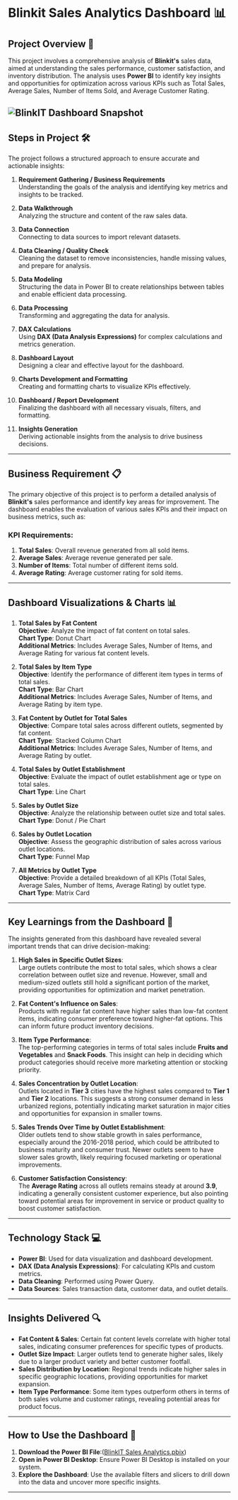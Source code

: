 # **Blinkit Sales Analytics Dashboard** 📊

## **Project Overview** 🚀
This project involves a comprehensive analysis of **Blinkit's** sales data, aimed at understanding the sales performance, customer satisfaction, and inventory distribution. The analysis uses **Power BI** to identify key insights and opportunities for optimization across various KPIs such as Total Sales, Average Sales, Number of Items Sold, and Average Customer Rating.

![BlinkIT Dashboard Snapshot](https://github.com/user-attachments/assets/e6f79a49-2f3b-4444-8424-2d066e4827d2)
---

## **Steps in Project** 🛠️
The project follows a structured approach to ensure accurate and actionable insights:

1. **Requirement Gathering / Business Requirements**  
   Understanding the goals of the analysis and identifying key metrics and insights to be tracked.
   
2. **Data Walkthrough**  
   Analyzing the structure and content of the raw sales data.
   
3. **Data Connection**  
   Connecting to data sources to import relevant datasets.
   
4. **Data Cleaning / Quality Check**  
   Cleaning the dataset to remove inconsistencies, handle missing values, and prepare for analysis.
   
5. **Data Modeling**  
   Structuring the data in Power BI to create relationships between tables and enable efficient data processing.
   
6. **Data Processing**  
   Transforming and aggregating the data for analysis.
   
7. **DAX Calculations**  
   Using **DAX (Data Analysis Expressions)** for complex calculations and metrics generation.
   
8. **Dashboard Layout**  
   Designing a clear and effective layout for the dashboard.
   
9. **Charts Development and Formatting**  
   Creating and formatting charts to visualize KPIs effectively.
   
10. **Dashboard / Report Development**  
    Finalizing the dashboard with all necessary visuals, filters, and formatting.
    
11. **Insights Generation**  
    Deriving actionable insights from the analysis to drive business decisions.

---

## **Business Requirement** 📋

The primary objective of this project is to perform a detailed analysis of **Blinkit's** sales performance and identify key areas for improvement. The dashboard enables the evaluation of various sales KPIs and their impact on business metrics, such as:

### **KPI Requirements**:
1. **Total Sales**: Overall revenue generated from all sold items.
2. **Average Sales**: Average revenue generated per sale.
3. **Number of Items**: Total number of different items sold.
4. **Average Rating**: Average customer rating for sold items.

---

## **Dashboard Visualizations & Charts** 📊

1. **Total Sales by Fat Content**  
   **Objective**: Analyze the impact of fat content on total sales.  
   **Chart Type**: Donut Chart  
   **Additional Metrics**: Includes Average Sales, Number of Items, and Average Rating for various fat content levels.

2. **Total Sales by Item Type**  
   **Objective**: Identify the performance of different item types in terms of total sales.  
   **Chart Type**: Bar Chart  
   **Additional Metrics**: Includes Average Sales, Number of Items, and Average Rating by item type.

3. **Fat Content by Outlet for Total Sales**  
   **Objective**: Compare total sales across different outlets, segmented by fat content.  
   **Chart Type**: Stacked Column Chart  
   **Additional Metrics**: Includes Average Sales, Number of Items, and Average Rating by outlet.

4. **Total Sales by Outlet Establishment**  
   **Objective**: Evaluate the impact of outlet establishment age or type on total sales.  
   **Chart Type**: Line Chart

5. **Sales by Outlet Size**  
   **Objective**: Analyze the relationship between outlet size and total sales.  
   **Chart Type**: Donut / Pie Chart

6. **Sales by Outlet Location**  
   **Objective**: Assess the geographic distribution of sales across various outlet locations.  
   **Chart Type**: Funnel Map

7. **All Metrics by Outlet Type**  
   **Objective**: Provide a detailed breakdown of all KPIs (Total Sales, Average Sales, Number of Items, Average Rating) by outlet type.  
   **Chart Type**: Matrix Card
   
---
## **Key Learnings from the Dashboard** 🔑

The insights generated from this dashboard have revealed several important trends that can drive decision-making:

1. **High Sales in Specific Outlet Sizes**:  
   Large outlets contribute the most to total sales, which shows a clear correlation between outlet size and revenue. However, small and medium-sized outlets still hold a significant portion of the market, providing opportunities for optimization and market penetration.

2. **Fat Content's Influence on Sales**:  
   Products with regular fat content have higher sales than low-fat content items, indicating consumer preference toward higher-fat options. This can inform future product inventory decisions.

3. **Item Type Performance**:  
   The top-performing categories in terms of total sales include **Fruits and Vegetables** and **Snack Foods**. This insight can help in deciding which product categories should receive more marketing attention or stocking priority.

4. **Sales Concentration by Outlet Location**:  
   Outlets located in **Tier 3** cities have the highest sales compared to **Tier 1** and **Tier 2** locations. This suggests a strong consumer demand in less urbanized regions, potentially indicating market saturation in major cities and opportunities for expansion in smaller towns.

5. **Sales Trends Over Time by Outlet Establishment**:  
   Older outlets tend to show stable growth in sales performance, especially around the 2016-2018 period, which could be attributed to business maturity and consumer trust. Newer outlets seem to have slower sales growth, likely requiring focused marketing or operational improvements.

6. **Customer Satisfaction Consistency**:  
   The **Average Rating** across all outlets remains steady at around **3.9**, indicating a generally consistent customer experience, but also pointing toward potential areas for improvement in service or product quality to boost customer satisfaction.

---
## **Technology Stack** 💻

- **Power BI**: Used for data visualization and dashboard development.
- **DAX (Data Analysis Expressions)**: For calculating KPIs and custom metrics.
- **Data Cleaning**: Performed using Power Query.
- **Data Sources**: Sales transaction data, customer data, and outlet details.

---

## **Insights Delivered** 🔍

- **Fat Content & Sales**: Certain fat content levels correlate with higher total sales, indicating consumer preferences for specific types of products.
- **Outlet Size Impact**: Larger outlets tend to generate higher sales, likely due to a larger product variety and better customer footfall.
- **Sales Distribution by Location**: Regional trends indicate higher sales in specific geographic locations, providing opportunities for market expansion.
- **Item Type Performance**: Some item types outperform others in terms of both sales volume and customer ratings, revealing potential areas for product focus.
  
---

## **How to Use the Dashboard** 🚦
1. **Download the Power BI File**:([BlinkIT Sales Analytics.pbix](https://github.com/Kedar1703/BlinkIT-Sales-Analytics/blob/main/BlinkIT%20Sales%20Analytics.pbix))
2. **Open in Power BI Desktop**: Ensure Power BI Desktop is installed on your system.
3. **Explore the Dashboard**: Use the available filters and slicers to drill down into the data and uncover more specific insights.

---
